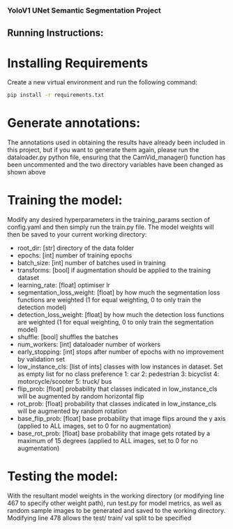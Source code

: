 ### YoloV1 UNet Semantic Segmentation Project

## Running Instructions:

# Installing Requirements
Create a new virtual environment and run the following command:

```bash
pip install -r requirements.txt
```

# Generate annotations:
The annotations used in obtaining the results have already been included in this project, but if you want to generate them again, please run the dataloader.py python file, ensuring that the CamVid_manager() function has been uncommented and the two directory variables have been changed as shown above

# Training the model:
Modify any desired hyperparameters in the training_params section of config.yaml and then simply run the train.py file. The model weights will then be saved to your current working directory:

- root_dir: [str] directory of the data folder
- epochs: [int] number of training epochs
- batch_size: [int] number of batches used in training
- transforms: [bool] if augmentation should be applied to the training dataset
- learning_rate: [float] optimiser lr
- segmentation_loss_weight: [float] by how much the segmentation loss functions are weighted (1 for equal weighting, 0 to only train the detection model)
- detection_loss_weight: [float] by how much the detection loss functions are weighted (1 for equal weighting, 0 to only train the segmentation model)
- shuffle: [bool] shuffles the batches
- num_workers: [int] dataloader number of workers
- early_stopping: [int] stops after number of epochs with no improvement by validation set
- low_instance_cls: [list of ints] classes with low instances in dataset. Set as empty list for no class preference
	1: car
	2: pedestrian
	3: bicyclist
	4: motorcycle/scooter
	5: truck/ bus
- flip_prob: [float] probability that classes indicated in low_instance_cls will be augmented by random horizontal flip
- rot_prob: [float] probability that classes indicated in low_instance_cls will be augmented by random rotation
- base_flip_prob: [float] base probability that image flips around the y axis (applied to ALL images, set to 0 for no augmentation)
- base_rot_prob: [float] base probability that image gets rotated by a maximum of 15 degrees (applied to ALL images, set to 0 for no augmentation)

# Testing the model:
With the resultant model weights in the working directory (or modifying line 467 to specify other weight path), run test.py for model metrics, as well as random sample images to be generated and saved to the working directory. Modifying line 478 allows the test/ train/ val split to be specified




